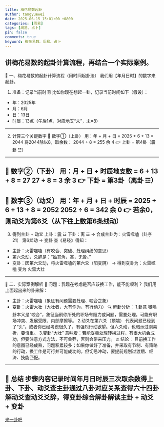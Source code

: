 ```yaml
---
title: 梅花易数起卦
author: tangyuewei
date: 2025-06-15 15:01:00 +0800
categories: [周易]
tags: [周易、占卜]
pin: false
comments: true
keyword: 梅花易数、周易、占卜
---
```


讲梅花易数的起卦计算流程，再结合一个实际案例。
--------------------------------------------------------------------------------
🌟 一、梅花易数的起卦计算流程（用时间起卦法）
我们用【年月日时】的数字来起卦。
1. 准备：记录当前时间
   比如你现在想起一卦，记录当前时间如下（假设）：
- 年：2025年
- 月：6月
- 日：13日
- 时辰：13点（午后1点，对应地支“未”，未=8）
--------------------------------------------------------------------------------
2. 计算三个关键数字
   🔹 数字①（上卦）
   用：年 + 月 + 日
   = 2025 + 6 + 13 = 2044
   将2044除以8，取余数：
   2044 ÷ 8 = 255 余 4
   👉 上卦 = 第4卦（震卦 ☳）
--------------------------------------------------------------------------------
🔹 数字②（下卦）
用：月 + 日 + 时辰地支数
= 6 + 13 + 8 = 27
27 ÷ 8 = 3 余 3
👉 下卦 = 第3卦（离卦 ☲）
--------------------------------------------------------------------------------
🔹 数字③（动爻）
用：年 + 月 + 日 + 时辰
= 2025 + 6 + 13 + 8 = 2052
2052 ÷ 6 = 342 余 0
👉 若余0，则动爻为第6爻（从下往上数第6条线动）
--------------------------------------------------------------------------------
3. 得到主卦 + 动爻
   上卦：震 ☳
   下卦：离 ☲
   → 合成主卦为：火雷噬嗑（卦序21）
   第6爻动 → 变卦
   查《易经》得知：
- 主卦：火雷噬嗑（有咬合、突破、处理纠纷的意思）
- 第六爻动，爻辞是：“姤其角，吝，无咎。”
- 变卦：因第六爻动，将火雷噬嗑的第六爻（阳变阴）
  → 得到变卦为：火雷噬嗑 变为 火雷大壮
--------------------------------------------------------------------------------
🧩 二、实际案例解析
🌟 问题：我现在考虑是否应该换工作，能不能顺利？
我们用上面起出来的卦来解：
- 主卦：火雷噬嗑（象征有问题需要处理、咬合之象）
- 变卦：火雷大壮（大壮者，大有作为，有行动力）
  🔍 解卦分析：
  1.卦意
  噬嗑卦本义是“咬合”，象征当前你所处的职场有阻力或问题，需要处理。可能有职场冲突、发展受限、内部摩擦等。
  2.动爻在第六爻（顶端）
  代表问题已经到了“头”，或者你已经考虑很久了，有强烈行动欲望。但六爻动，也暗示过刚易折，要慎重。
  3.变卦“大壮”
  意味着：若能妥善处理转换过程，有很大机会成功，但要注意方式方法，不可鲁莽，否则会带来压力。
  🔚 结论：
  目前换工作的意图已经成熟，问题积累较多；如果你做好了准备，并采取有节制、有策略的行动，换工作是可行并可能成功的。但切忌冲动，要提前规划过渡期、经济、技能匹配。
--------------------------------------------------------------------------------
📝 总结
步骤内容记录时间年月日时辰三次取余数得上卦、下卦、动爻查主卦通过八卦对应关系查得六十四卦解动爻查动爻爻辞，得变卦综合解卦解读主卦 + 动爻 + 变卦
--------------------------------------------------------------------------------
[来一卦吧](https://tangyuewei.com/laiyigua/)
